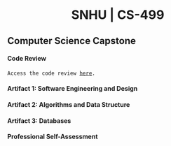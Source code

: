 # <center>SNHU | CS-499</center>

## Computer Science Capstone

#### Code Review

<code>Access the code review <a href="">here</a>.</code>

#### Artifact 1: Software Engineering and Design


#### Artifact 2: Algorithms and Data Structure


#### Artifact 3: Databases



#### Professional Self-Assessment
